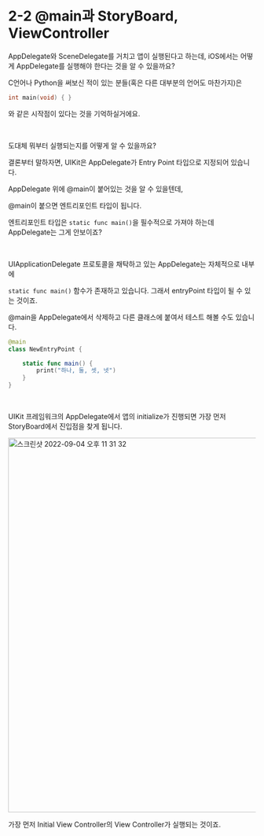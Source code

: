 # 2-2 @main과 StoryBoard, ViewController

AppDelegate와 SceneDelegate를 거치고 앱이 실행된다고 하는데, iOS에서는 어떻게 AppDelegate를 실행해야 한다는 것을 알 수 있을까요?

C언어나 Python을 써보신 적이 있는 분들(혹은 다른 대부분의 언어도 마찬가지)은

```c
int main(void) { }
```

와 같은 시작점이 있다는 것을 기억하실거에요.

<br>

도대체 뭐부터 실행되는지를 어떻게 알 수 있을까요?

결론부터 말하자면, UIKit은 AppDelegate가 Entry Point 타입으로 지정되어 있습니다.

AppDelegate 위에 @main이 붙어있는 것을 알 수 있을텐데,

@main이 붙으면 엔트리포인트 타입이 됩니다.

엔트리포인트 타입은 `static func main()`을 필수적으로 가져야 하는데 AppDelegate는 그게 안보이죠?

<br>

UIApplicationDelegate 프로토콜을 채탁하고 있는 AppDelegate는 자체적으로 내부에

`static func main()` 함수가 존재하고 있습니다. 그래서 entryPoint 타입이 될 수 있는 것이죠.

@main을 AppDelegate에서 삭제하고 다른 클래스에 붙여서 테스트 해볼 수도 있습니다.

```swift
@main
class NewEntryPoint {

    static func main() {
        print("하나, 둘, 셋, 넷")
    }
}
```

<br>

UIKit 프레임워크의 AppDelegate에서 앱의 initialize가 진행되면 가장 먼저 StoryBoard에서 진입점을 찾게 됩니다.

<img width="762" alt="스크린샷 2022-09-04 오후 11 31 32" src="https://user-images.githubusercontent.com/53016167/188318790-a077070c-a730-4328-96ae-79b92969b8e7.png">

<br>

가장 먼저 Initial View Controller의 View Controller가 실행되는 것이죠.
